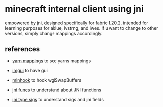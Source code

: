 # minecraft internal client using jni
empowered by jni, designed specifically for fabric 1.20.2. intended for learning purposes for ablue, lvstrng, and lwes. if u want to change to other versions, simply change mappings accordingly.

## references
- [yarn mappings](https://github.com/FabricMC/yarn/tree/1.20.2) to see yarns mappings

- [imgui](https://github.com/ocornut/imgui) to have gui

- [minhook](https://github.com/TsudaKageyu/minhook) to hook wglSwapBuffers

- [jni funcs](https://docs.oracle.com/javase/8/docs/technotes/guides/jni/spec/functions.html) to understand about JNI functions

- [jni type sigs](https://docs.oracle.com/javase/8/docs/technotes/guides/jni/spec/types.html#type_signatures) to understand sigs and jni fields
